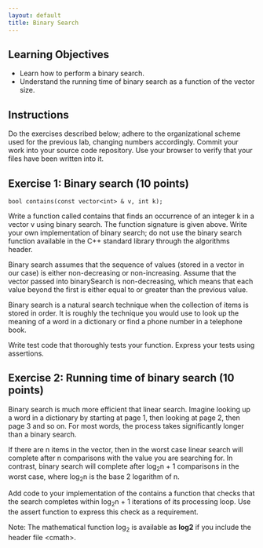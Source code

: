 ```yaml
---
layout: default
title: Binary Search
---
```


## Learning Objectives

- Learn how to perform a binary search.
- Understand the running time of binary search as a function of the vector size.

## Instructions

Do the exercises described below; adhere to the organizational scheme used for the previous lab, changing numbers accordingly.  Commit your work into your source code repository.  Use your browser to verify that your files have been written into it.

## Exercise 1: Binary search (10 points)

    bool contains(const vector<int> & v, int k);

Write a function called contains that finds an occurrence of an integer k in a vector v using binary search.  The function signature is given above.  Write your own implementation of binary search; do not use the binary search function available in the C++ standard library through the algorithms header.

Binary search assumes that the sequence of values (stored in a vector in our case) is either non-decreasing or non-increasing.  Assume that the vector passed into binarySearch is non-decreasing, which means that each value beyond the first is either equal to or greater than the previous value.

Binary search is a natural search technique when the collection of items is stored in order.  It is roughly the technique you would use to look up the meaning of a word in a dictionary or find a phone number in a telephone book.

Write test code that thoroughly tests your function. Express your tests using assertions.

## Exercise 2: Running time of binary search (10 points)

Binary search is much more efficient that linear search.  Imagine looking up a word in a dictionary by starting at page 1, then looking at page 2, then page 3 and so on.  For most words, the process takes significantly longer than a binary search. 

If there are n items in the vector, then in the worst case linear search will complete after n comparisons with the value you are searching for.  In contrast, binary search will complete after log<sub>2</sub>n + 1 comparisons in the worst case, where log<sub>2</sub>n is the base 2 logarithm of n.

Add code to your implementation of the contains a function that checks that the search completes within log<sub>2</sub>n + 1 iterations of its processing loop.  Use the assert function to express this check as a requirement.

Note: The mathematical function log<sub>2</sub> is available as __log2__ if you include the header file &lt;cmath>.

